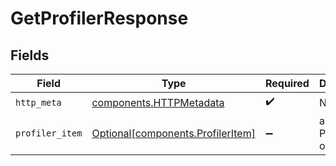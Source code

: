 # GetProfilerResponse


## Fields

| Field                                                                        | Type                                                                         | Required                                                                     | Description                                                                  |
| ---------------------------------------------------------------------------- | ---------------------------------------------------------------------------- | ---------------------------------------------------------------------------- | ---------------------------------------------------------------------------- |
| `http_meta`                                                                  | [components.HTTPMetadata](../../models/components/httpmetadata.md)           | :heavy_check_mark:                                                           | N/A                                                                          |
| `profiler_item`                                                              | [Optional[components.ProfilerItem]](../../models/components/profileritem.md) | :heavy_minus_sign:                                                           | a list of ProfilerItem objects                                               |